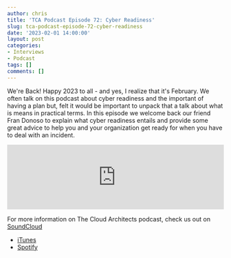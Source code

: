 ```yaml
---
author: chris
title: 'TCA Podcast Episode 72: Cyber Readiness'
slug: tca-podcast-episode-72-cyber-readiness
date: '2023-02-01 14:00:00'
layout: post
categories:
- Interviews
- Podcast
tags: []
comments: []
---
```


We're Back! Happy 2023 to all - and yes, I realize that it's February. We often talk on this podcast about cyber readiness and the important of having a plan but, felt it would be important to unpack that a talk about what is means in practical terms. In this episode we welcome back our friend Fran Donoso to explain what cyber readiness entails and provide some great advice to help you and your organization get ready for when you have to deal with an incident.

<p><iframe width="100%" height="150" scrolling="no" frameborder="no" allow="autoplay" src="https://w.soundcloud.com/player/?url=https%3A//api.soundcloud.com/tracks/1437931852&color=%23ff5500&auto_play=false&hide_related=false&show_comments=true&show_user=true&show_reposts=false&show_teaser=true&visual=true"></iframe></p>

For more information on The Cloud Architects podcast, check us out on [SoundCloud](https://soundcloud.com/thecloudarchitects/)

*   [iTunes](https://itunes.apple.com/us/podcast/the-cloud-architects-podcast/id1264479296?mt=2)
*   [Spotify](https://open.spotify.com/show/1GIpALJ9upyupGLLGIbUBD)
